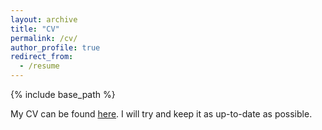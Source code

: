 ```yaml
---
layout: archive
title: "CV"
permalink: /cv/
author_profile: true
redirect_from:
  - /resume
---
```


{% include base_path %}

My CV can be found [here](https://gregor-ge.github.io/files/CV%20Gregor%20Geigle.pdf). 
I will try and keep it as up-to-date as possible.